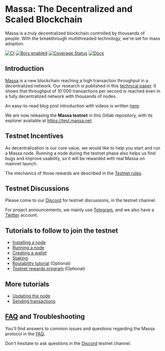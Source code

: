 # Massa: The Decentralized and Scaled Blockchain

Massa is a truly decentralized blockchain controlled by thousands of
people. With the breakthrough multithreaded technology, we're set for
mass adoption.

[![CI](https://github.com/massalabs/massa/actions/workflows/ci.yml/badge.svg?branch=main)](https://github.com/massalabs/massa/actions/workflows/ci.yml?query=branch%3Amain)
[![Bors enabled](https://bors.tech/images/badge_small.svg)](https://app.bors.tech/repositories/39543)
[![Coverage Status](https://coveralls.io/repos/github/massalabs/massa/badge.svg?branch=main)](https://coveralls.io/github/massalabs/massa?branch=main)
[![Docs](https://img.shields.io/static/v1?label=Docs&message=docs.massa.net&color=blue)](https://massalabs.github.io/massa/massa_node/)

## Introduction

[Massa](https://massa.net) is a new blockchain reaching a high
transaction throughput in a decentralized network. Our research is
published in this [technical paper](https://arxiv.org/pdf/1803.09029).
It shows that throughput of 10'000 transactions per second is reached
even in a fully decentralized network with thousands of nodes.

An easy-to-read blog post introduction with videos is written
[here](https://massa.net/blog/post/0/).

We are now releasing the **Massa testnet** in this Gitlab repository,
with its explorer available at <https://test.massa.net>.

## Testnet Incentives

As decentralization is our core value, we would like to help you start
and run a Massa node. Running a node during the testnet phase also helps
us find bugs and improve usability, so it will be rewarded with real
Massa on mainnet launch.

The mechanics of those rewards are described in the [Testnet rules](https://github.com/massalabs/massa/wiki/testnet_rules).

## Testnet Discussions

Please come to our [Discord](https://discord.com/invite/massa) for
testnet discussions, in the testnet channel.

For project announcements, we mainly use
[Telegram](https://t.me/massanetwork), and we also have a [Twitter](https://twitter.com/MassaLabs) account.

## Tutorials to follow to join the testnet

-   [Installing a node](https://github.com/massalabs/massa/wiki/install)
-   [Running a node](https://github.com/massalabs/massa/wiki/run)
-   [Creating a wallet](https://github.com/massalabs/massa/wiki/wallet)
-   [Staking](https://github.com/massalabs/massa/wiki/staking)
-   [Routability tutorial](https://github.com/massalabs/massa/wiki/routability) (Optional)
-   [Testnet rewards program](https://github.com/massalabs/massa/wiki/testnet_rules) (Optional)

## More tutorials

-   [Updating the node](https://github.com/massalabs/massa/wiki/update)
-   [Sending transactions](https://github.com/massalabs/massa/wiki/transaction)

## [FAQ](https://github.com/massalabs/massa/wiki/faq) and Troubleshooting

You'll find answers to common issues and questions regarding the Massa
protocol in the [FAQ](https://github.com/massalabs/massa/wiki/faq).

Don't hesitate to ask questions in the
[Discord](https://discord.com/invite/massa) testnet channel.
